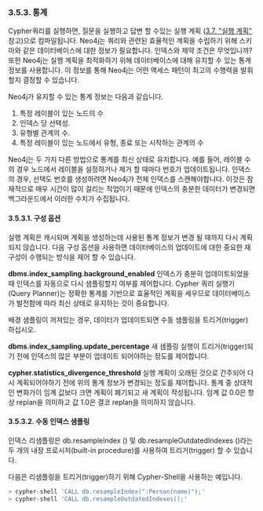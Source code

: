 ### 3.5.3. 통계

Cypher쿼리를 실행하면, 질문을 실행하고 답변 할 수있는 실행 계획 ([3.7. "실행 계획"]() 참고)으로 컴파일됩니다.
Neo4j는 쿼리와 관련된 효율적인 계획을 수립하기 위해 스키마와 같은 데이터베이스에 대한 정보가 필요합니다. 인덱스와 제약 조건은 무엇입니까? 또한 Neo4j는 실행 계획을 최적화하기 위해 데이터베이스에 대해 유지할 수 있는 통계 정보를 사용합니다. 이 정보를 통해 Neo4j는 어떤 액세스 패턴이 최고의 수행력을 발휘할지 결정할 수 있습니다.

Neo4j가 유지할 수 있는 통계 정보는 다음과 같습니다.

1. 특정 레이블이 있는 노드의 수
2. 인덱스 당 선택성.
3. 유형별 관계의 수.
4. 특정 레이블이 있는 노드에서 유형, 종료 또는 시작하는 관계의 수

Neo4j는 두 가지 다른 방법으로 통계를 최신 상태로 유지합니다. 예를 들어, 레이블 수의 경우 노드에서 레이블을 설정하거나 제거 할 때마다 번호가 업데이트됩니다. 인덱스의 경우, 선택도 번호를 생성하려면 Neo4j가 전체 인덱스를 스캔해야합니다. 이것은 잠재적으로 매우 시간이 많이 걸리는 작업이기 때문에 인덱스의 충분한 데이터가 변경되면 백그라운드에서 이러한 수치가 수집됩니다.

#### 3.5.3.1. 구성 옵션

실행 계획은 캐시되며 계획을 생성하는데 사용된 통계 정보가 변경 될 때까지 다시 계획되지 않습니다. 다음 구성 옵션을 사용하면 데이터베이스의 업데이트에 대한 중요한 재구성이 수행되는 방식을 제어 할 수 있습니다.

**dbms.index_sampling.background_enabled**
인덱스가 충분히 업데이트되었을 때 인덱스를 자동으로 다시 샘플링할지 여부를 제어합니다. Cypher 쿼리 실행기(Query Planner)는 정확한 통계를 기반으로 효율적인 계획을 세우므로 데이터베이스가 발전함에 따라 최신 상태로 유지하는 것이 중요합니다.

배경 샘플링이 꺼져있는 경우, 데이터가 업데이트되면 수동 샘플링을 트리거(trigger) 하십시오.

**dbms.index_sampling.update_percentage**
새 샘플링 실행이 트리거(trigger)되기 전에 인덱스의 많은 부분이 업데이트 되어야하는 정도를 제어합니다.

**cypher.statistics_divergence_threshold**
실행 계획이 오래된 것으로 간주되어 다시 계획되어야하기 전에 위의 통계 정보가 변경되는 정도를 제어합니다. 통계 중 상대적인 변화가이 임계 값보다 크면 계획이 폐기되고 새 계획이 작성됩니다. 임계 값 0.0은 항상 replan을 의미하고 값 1.0은 결코 replan을 의미하지 않습니다.

#### 3.5.3.2. 수동 인덱스 샘플링
인덱스 리샘플링은 db.resampleIndex () 및 db.resampleOutdatedIndexes ()라는 두 개의 내장 프로시저(built-in procedure)를 사용하여 트리거(trigger) 할 수 있습니다.

다음은 리샘플링을 트리거(trigger)하기 위해 Cypher-Shell을 사용하는 예입니다.
```Javascript
> cypher-shell 'CALL db.resampleIndex(":Person(name)");'
> cypher-shell 'CALL db.resampleOutdatedIndexes();'
```
